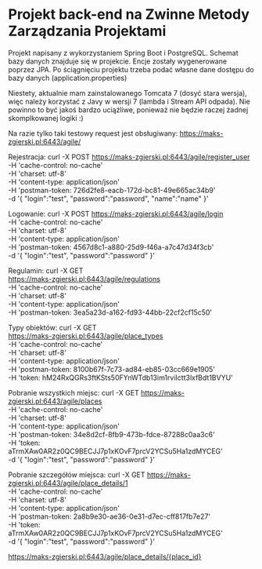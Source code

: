 # Projekt back-end na Zwinne Metody Zarządzania Projektami
Projekt napisany z wykorzystaniem Spring Boot i PostgreSQL. 
Schemat bazy danych znajduje się w projekcie. 
Encje zostały wygenerowane poprzez JPA.
Po ściągnięciu projektu trzeba podać własne dane dostępu do bazy danych (application.properties)

Niestety, aktualnie mam zainstalowanego Tomcata 7 (dosyć stara wersja), więc należy korzystać z Javy w wersji 7 (lambda i Stream API odpada). Nie powinno to być jakoś bardzo uciążliwe, ponieważ nie będzie raczej żadnej skomplkowanej logiki :)

Na razie tylko taki testowy request jest obsługiwany: https://maks-zgierski.pl:6443/agile/

Rejestracja:
curl -X POST https://maks-zgierski.pl:6443/agile/register_user \
  -H 'cache-control: no-cache' \
  -H 'charset: utf-8' \
  -H 'content-type: application/json' \
  -H 'postman-token: 726d2fe8-eacb-172d-bc81-49e665ac34b9' \
  -d '{
	"login":"test",
	"password":"password",
	"name":"name"
}'

Logowanie:
curl -X POST https://maks-zgierski.pl:6443/agile/login \
  -H 'cache-control: no-cache' \
  -H 'charset: utf-8' \
  -H 'content-type: application/json' \
  -H 'postman-token: 4567d8c1-a880-25d9-f46a-a7c47d34f3cb' \
  -d '{
	"login":"test",
	"password":"password"
}'

Regulamin:
curl -X GET \
  https://maks-zgierski.pl:6443/agile/regulations \
  -H 'cache-control: no-cache' \
  -H 'charset: utf-8' \
  -H 'content-type: application/json' \
  -H 'postman-token: 3ea5a23d-a162-fd93-44bb-22cf2cf15c50'
  
Typy obiektów:
curl -X GET \
  https://maks-zgierski.pl:6443/agile/place_types \
  -H 'cache-control: no-cache' \
  -H 'charset: utf-8' \
  -H 'content-type: application/json' \
  -H 'postman-token: 8100b67f-7c73-ad84-eb85-03cc669e1905' \
  -H 'token: hM24RxQGRs3ftKSts50FYnWTdb13im1rviIctt3lxfBdt1BVYU'

Pobranie wszystkich miejsc:
curl -X GET https://maks-zgierski.pl:6443/agile/places \
  -H 'cache-control: no-cache' \
  -H 'charset: utf-8' \
  -H 'content-type: application/json' \
  -H 'postman-token: 34e8d2cf-8fb9-473b-fdce-87288c0aa3c6' \
  -H 'token: aTrmXAw0AR2z0QC9BECJJ7p1xKOvF7prcV2YCSu5Ha1zdMYCEG' \
  -d '{
	"login":"test",
	"password":"password"
}'

Pobranie szczegółów miejsca:
curl -X GET https://maks-zgierski.pl:6443/agile/place_details/1 \
  -H 'cache-control: no-cache' \
  -H 'charset: utf-8' \
  -H 'content-type: application/json' \
  -H 'postman-token: 2a8b9e30-ae36-0e31-d7ec-cff817fb7e27' \
  -H 'token: aTrmXAw0AR2z0QC9BECJJ7p1xKOvF7prcV2YCSu5Ha1zdMYCEG' \
  -d '{
	"login":"test",
	"password":"password"
}'

https://maks-zgierski.pl:6443/agile/place_details/{place_id}

